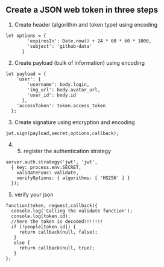 ## Create a JSON web token in three steps

1. Create header (algorithm and token type) using encoding

```
let options = {
        'expiresIn': Date.now() + 24 * 60 * 60 * 1000,
        'subject': 'github-data'
      }
```

2. Create payload (bulk of information) using encoding

```
let payload = {
    'user': {
        'username': body.login,
        'img_url': body.avatar_url,
        'user_id': body.id
      },
    'accessToken': token.access_token
  };
```
3.  Create signature using encryption and encoding

```
jwt.sign(payload,secret,options,callback);
```

4. 5. register the authentication strategy

```
server.auth.strategy('jwt', 'jwt',
  { key: process.env.SECRET,
    validateFunc: validate,
    verifyOptions: { algorithms: [ 'HS256' ] }
  });
```

5. verify your json

```
function(token, request,callback){
  console.log('Calling the validate function');
  console.log(token.id);
  //here the token is decoded!!!!!!!
  if (!people[token.id]) {
     return callback(null, false);
   }
   else {
     return callback(null, true);
   }
};
```

